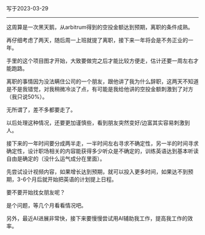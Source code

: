 写于2023-03-29

-----

这周算是一次黑天鹅，从arbitrum得到的空投金额达到预期，离职的条件成熟。

再仔细考虑了两天，随后周一上班就提了离职，接下来一年将会是不务正业的一年。

手里的这个项目图才开始，大致要做完之后才能比较方便走，估计还要一周左右才能跑路。

离职的事情因为没法瞒住公司的一个朋友，跟他讲了我为什么辞职，这两天不知道是不是我错觉，对我稍微冷淡了点，有可能是我给他讲的空投金额刺激到了对方（我只说50%）。

无所谓了，差不多都要走了。

以后处理这种情况，还要更加谨慎些，看到朋友突然变好/边富其实容易刺激到人。

接下来的一年时间要分成两半走，一半时间左右寻求不确定性，另一半的时间寻求确定性，设计职场相关的内容能获得多少听众是不确定的，训练英语达到基本听读自由是确定的（没什么运气成分在里面）。

先尝试设计视频内容，如果增长达到预期，就可以投入更多时间，如果达不到预期，3-6个月后就开始把英语的计划提上日程。

要不要开始找女朋友呢？

是个问题，等几个月看看情况吧。

另外，最近AI进展非常快，接下来要慢慢尝试用AI辅助我工作，提高我工作的效率。
